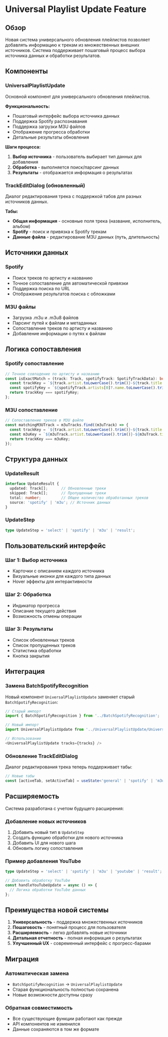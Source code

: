 # Universal Playlist Update Feature

## Обзор

Новая система универсального обновления плейлистов позволяет добавлять информацию к трекам из множественных внешних источников. Система поддерживает пошаговый процесс выбора источника данных и обработки результатов.

## Компоненты

### UniversalPlaylistUpdate

Основной компонент для универсального обновления плейлистов.

**Функциональность:**
- Пошаговый интерфейс выбора источника данных
- Поддержка Spotify распознавания
- Поддержка загрузки M3U файлов
- Отображение прогресса обработки
- Детальные результаты обновления

**Шаги процесса:**
1. **Выбор источника** - пользователь выбирает тип данных для добавления
2. **Обработка** - выполняется поиск/парсинг данных
3. **Результаты** - отображается информация о результатах

### TrackEditDialog (обновленный)

Диалог редактирования трека с поддержкой табов для разных источников данных.

**Табы:**
- **Общая информация** - основные поля трека (название, исполнитель, альбом)
- **Spotify** - поиск и привязка к Spotify трекам
- **Данные файла** - редактирование M3U данных (путь, длительность)

## Источники данных

### Spotify
- Поиск треков по артисту и названию
- Точное сопоставление для автоматической привязки
- Поддержка поиска по URL
- Отображение результатов поиска с обложками

### M3U файлы
- Загрузка .m3u и .m3u8 файлов
- Парсинг путей к файлам и метаданных
- Сопоставление треков по артисту и названию
- Добавление информации о путях к файлам

## Логика сопоставления

### Spotify сопоставление
```typescript
// Точное совпадение по артисту и названию
const isExactMatch = (track: Track, spotifyTrack: SpotifyTrackData): boolean => {
  const trackKey = `${track.artist.toLowerCase().trim()}-${track.title.toLowerCase().trim()}`;
  const spotifyKey = `${spotifyTrack.artists[0]?.name.toLowerCase().trim()}-${spotifyTrack.name.toLowerCase().trim()}`;
  return trackKey === spotifyKey;
};
```

### M3U сопоставление
```typescript
// Сопоставление треков в M3U файле
const matchingM3UTrack = m3uTracks.find((m3uTrack) => {
  const trackKey = `${track.artist.toLowerCase().trim()}-${track.title.toLowerCase().trim()}`;
  const m3uKey = `${m3uTrack.artist.toLowerCase().trim()}-${m3uTrack.title.toLowerCase().trim()}`;
  return trackKey === m3uKey;
});
```

## Структура данных

### UpdateResult
```typescript
interface UpdateResult {
  updated: Track[];      // Обновленные треки
  skipped: Track[];      // Пропущенные треки
  total: number;         // Общее количество обработанных треков
  source: 'spotify' | 'm3u'; // Источник данных
}
```

### UpdateStep
```typescript
type UpdateStep = 'select' | 'spotify' | 'm3u' | 'result';
```

## Пользовательский интерфейс

### Шаг 1: Выбор источника
- Карточки с описанием каждого источника
- Визуальные иконки для каждого типа данных
- Hover эффекты для интерактивности

### Шаг 2: Обработка
- Индикатор прогресса
- Описание текущего действия
- Возможность отмены операции

### Шаг 3: Результаты
- Список обновленных треков
- Список пропущенных треков
- Статистика обработки
- Кнопка закрытия

## Интеграция

### Замена BatchSpotifyRecognition
Новый компонент `UniversalPlaylistUpdate` заменяет старый `BatchSpotifyRecognition`:

```typescript
// Старый импорт
import { BatchSpotifyRecognition } from '../BatchSpotifyRecognition';

// Новый импорт
import UniversalPlaylistUpdate from '../UniversalPlaylistUpdate/UniversalPlaylistUpdate';

// Использование
<UniversalPlaylistUpdate tracks={tracks} />
```

### Обновление TrackEditDialog
Диалог редактирования трека теперь поддерживает табы:

```typescript
// Новые табы
const [activeTab, setActiveTab] = useState<'general' | 'spotify' | 'm3u'>('general');
```

## Расширяемость

Система разработана с учетом будущего расширения:

### Добавление новых источников
1. Добавить новый тип в `UpdateStep`
2. Создать функцию обработки для нового источника
3. Добавить UI для нового шага
4. Обновить логику сопоставления

### Пример добавления YouTube
```typescript
type UpdateStep = 'select' | 'spotify' | 'm3u' | 'youtube' | 'result';

// Добавить обработку YouTube
const handleYouTubeUpdate = async () => {
  // Логика обработки YouTube данных
};
```

## Преимущества новой системы

1. **Универсальность** - поддержка множественных источников
2. **Пошаговость** - понятный процесс для пользователя
3. **Расширяемость** - легко добавлять новые источники
4. **Детальная отчетность** - полная информация о результатах
5. **Улучшенный UX** - современный интерфейс с прогресс-барами

## Миграция

### Автоматическая замена
- `BatchSpotifyRecognition` → `UniversalPlaylistUpdate`
- Старая функциональность полностью сохранена
- Новые возможности доступны сразу

### Обратная совместимость
- Все существующие функции работают как прежде
- API компонентов не изменился
- Данные сохраняются в том же формате 